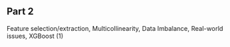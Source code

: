 ## Part 2
Feature selection/extraction, Multicollinearity, Data Imbalance, Real-world issues, XGBoost (1)
